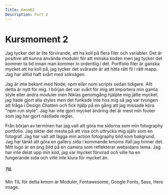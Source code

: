 ```yaml
---
Title: Kmom02
Description: Part 2
---
```


Kursmoment 2
==================



Jag tycker det är lite förvirande, att ha koll på flera filer och variabler. Det är positive att kunna använda moduler för att minska koden men jag tycker det kommer ta tid innan man kommer in ordentlig i det. Portfolio filer är ganska mycket att ha koll på, jag tycker det svåraste är att hitta rätt fil i rätt mapp. Jag har alltid haft svårt med sökvägen.

Jag är inte bekant med Node, npm eller nom scripts sedan tidigare. Allt detta är nytt för mig. I början det var svårt för mig att importera min gamla style eller andra moduler men Niklas genomgång hjälpte mig jätte mycket. jag hade gjort alla styles men det funkade inte hos mig så jag var tvungen att fråga i Design Chatten och fick hjälp på en gång att jag missade köra "npm run style". Jag har inte gjort mycket ändring det är mest min footer som jag har gjort nästlade regler.

Från början av terminen har jag valt att göra me sidorna som min fotography portfolio. Jag siktar det mesta på att visa och uttrycka mig själv som en fotograf. Jag har valt att lägga min action fotography bild som bakgrund. Jag har tänkt att göra en gallery sida i kommande kmoms ifall jag hinner det. Mitt logo är en png bild på en camera som reflekterar websidans tema. Jag har inte delat upp min kod, jag var mycket förvirad och ville ha en fungerande sida och ville inte klura för mycket än.

##### TIL

Min TIL för detta kmom är Moduler, Fontawesome, Google Fonts, Sass, Hero image.
